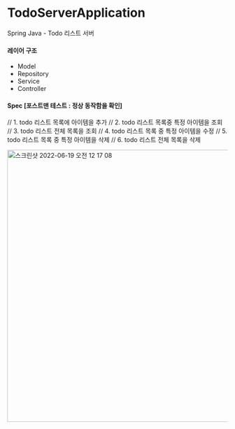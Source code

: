 # TodoServerApplication
Spring Java - Todo 리스트 서버 

#### 레이어 구조 
- Model
- Repository
- Service
- Controller 

#### Spec [포스트맨 테스트 : 정상 동작함을 확인]
// 1. todo 리스트 목록에 아이템을 추가
// 2. todo 리스트 목록중 특정 아이템을 조회
// 3. todo 리스트 전체 목록을 조회
// 4. todo 리스트 목록 중 특정 아이템을 수정
// 5. todo 리스트 목록 중 특정 아이템을 삭제
// 6. todo 리스트 전체 목록을 삭제

<img width="623" alt="스크린샷 2022-06-19 오전 12 17 08" src="https://user-images.githubusercontent.com/5070020/174444926-2a9686f1-7a9f-40cc-9a10-db4f85b41938.png">

